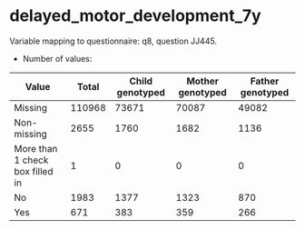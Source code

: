# delayed_motor_development_7y
Variable mapping to questionnaire: q8, question JJ445.
- Number of values:

| Value | Total | Child genotyped | Mother genotyped | Father genotyped |
| ----- | ----- | --------------- | ---------------- | ---------------- |
| Missing | 110968 | 73671 | 70087 | 49082 |
| Non-missing | 2655 | 1760 | 1682 | 1136 |
| More than 1 check box filled in | 1 | 0 | 0 |0 |
| No | 1983 | 1377 | 1323 |870 |
| Yes | 671 | 383 | 359 |266 |



